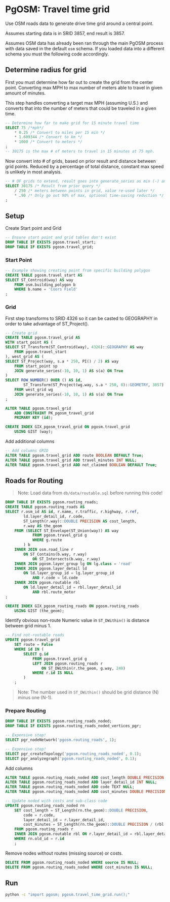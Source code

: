 # PgOSM:  Travel time grid

Use OSM roads data to generate drive time grid around a central point.

Assumes starting data is in SRID 3857, end result is 3857.

Assumes OSM data has already been ran
through the main PgOSM process with data saved in the default
`osm` schema.  If you loaded data into a different schema you 
must the following code accordingly.

## Determine radius for grid

First you must determine how far out to create the grid from
the center point.   Converting max MPH to max number of meters able to travel in given amount of minutes.

This step handles converting a target max MPH (assuming U.S.)
and converts that into the number of meters that could be traveled
in a given time.

```sql
-- Determine how far to make grid for 15 minute travel time
SELECT 75 /*mph*/ 
    * 0.25 /* Convert to miles per 15 min */
    * 1.609344 /* Convert to km */
    * 1000 /* Convert to meters */
;
-- 30175 is the max # of meters to travel in 15 minutes at 75 mph.
```

Now convert into # of grids, based on prior result and distance between grid points.  Reduced by a percentage of total distance, constant max speed is unlikely in most analysis.

```sql
-- # OF grids to extend, result goes into generate_series as min (-) and max (+)
SELECT 30175 /* Result from prior query */
    / 250 /* meters between points in grid, value re-used later */
    * .90 /* Only go out 90% of max, optional time-saving reduction */
;
```

## Setup


Create Start point and Grid

```sql
-- Ensure start point and grid tables don't exist
DROP TABLE IF EXISTS pgosm.travel_start;
DROP TABLE IF EXISTS pgosm.travel_grid;
```

### Start Point

```sql
-- Example showing creating point from specific building polygon
CREATE TABLE pgosm.travel_start AS
SELECT ST_Centroid(way) AS way
    FROM osm.building_polygon b
    WHERE b.name = 'Coors Field'
;
```


### Grid

First step transforms to SRID 4326 so it can be casted to GEOGRAPHY in order to take advantage of ST_Project().

```sql
-- Create grid
CREATE TABLE pgosm.travel_grid AS
WITH start_point AS (
SELECT ST_Transform(ST_Centroid(way), 4326)::GEOGRAPHY AS way
    FROM pgosm.travel_start
), west_grid AS (
SELECT ST_Project(way, s.a * 250, PI() / 2) AS way
    FROM start_point sp 
    JOIN generate_series(-10, 10, 1) AS s(a) ON True
)
SELECT ROW_NUMBER() OVER () AS id,
        ST_Transform(ST_Project(wg.way, s.a * 250, 0)::GEOMETRY, 3857) AS way
    FROM west_grid wg
    JOIN generate_series(-10, 10, 1) AS s(a) ON True
;

ALTER TABLE pgosm.travel_grid
    ADD CONSTRAINT PK_pgosm_travel_grid 
    PRIMARY KEY (id);

CREATE INDEX GIX_pgosm_travel_grid ON pgosm.travel_grid
    USING GIST (way);
```


Add additional columns

```sql
-- Add columns GRID
ALTER TABLE pgosm.travel_grid ADD route BOOLEAN DEFAULT True;
ALTER TABLE pgosm.travel_grid ADD travel_minutes INT NULL;
ALTER TABLE pgosm.travel_grid ADD not_claimed BOOLEAN DEFAULT True;
```


## Roads for Routing

> Note:  Load data from `db/data/routable.sql` before running this code!

```sql
DROP TABLE IF EXISTS pgosm.routing_roads;
CREATE TABLE pgosm.routing_roads AS
SELECT r.osm_id AS id, r.name, r.traffic, r.highway, r.ref, 
        ld.layer_detail_id, r.code,
        ST_Length(r.way)::DOUBLE PRECISION AS cost_length,
        r.way AS the_geom
    FROM (SELECT ST_Envelope(ST_Union(way)) AS way
            FROM pgosm.travel_grid g
            WHERE g.route
        ) b
    INNER JOIN osm.road_line r 
        ON ST_Contains(b.way, r.way) 
            OR ST_Intersects(b.way, r.way)
    INNER JOIN pgosm.layer_group lg ON lg.class = 'road'
    INNER JOIN pgosm.layer_detail ld
        ON ld.layer_group_id = lg.layer_group_id
            AND r.code = ld.code
    INNER JOIN pgosm.routable rbl 
        ON ld.layer_detail_id = rbl.layer_detail_id
            AND rbl.route_motor
;

CREATE INDEX GIX_pgosm_routing_roads ON pgosm.routing_roads
    USING GIST (the_geom);
```


Identify obvious non-route
Numeric value in `ST_DWithin()` is distance between grid minus 1.

```sql
-- Find not-routable roads
UPDATE pgosm.travel_grid
    SET route = False 
    WHERE id IN (
        SELECT g.id
            FROM pgosm.travel_grid g
            LEFT JOIN pgosm.routing_roads r 
                ON ST_DWithin(r.the_geom, g.way, 249) 
            WHERE r.id IS NULL
        )
    ;
```

> Note:  The number used in `ST_DWithin()` should be grid distance (N) minus one (N-1).

### Prepare Routing

```sql
DROP TABLE IF EXISTS pgosm.routing_roads_noded;
DROP TABLE IF EXISTS pgosm.routing_roads_noded_vertices_pgr;
```

```sql
-- Expensive step!
SELECT pgr_nodeNetwork('pgosm.routing_roads', 1);

-- Expensive step!
SELECT pgr_createTopology('pgosm.routing_roads_noded', 0.1);
SELECT pgr_analyzegraph('pgosm.routing_roads_noded', 0.1);
```

Add columns

```sql
ALTER TABLE pgosm.routing_roads_noded ADD cost_length DOUBLE PRECISION NULL;
ALTER TABLE pgosm.routing_roads_noded ADD layer_detail_id INT NULL;
ALTER TABLE pgosm.routing_roads_noded ADD code TEXT NULL;
ALTER TABLE pgosm.routing_roads_noded ADD cost_minutes DOUBLE PRECISION NULL;

-- Update noded with costs and sub-class code
UPDATE pgosm.routing_roads_noded rn
    SET cost_length = ST_Length(rn.the_geom)::DOUBLE PRECISION,
        code = r.code,
        layer_detail_id = r.layer_detail_id,
        cost_minutes = ST_Length(rn.the_geom)::DOUBLE PRECISION / (rbl.max_speed / 60 * 1.609344 * 1000)
    FROM pgosm.routing_roads r
    INNER JOIN pgosm.routable rbl ON r.layer_detail_id = rbl.layer_detail_id
    WHERE rn.old_id = r.id
    ;
```

Remove nodes without routes (missing source) or costs.


```sql
DELETE FROM pgosm.routing_roads_noded WHERE source IS NULL;
DELETE FROM pgosm.routing_roads_noded WHERE cost_minutes IS NULL;
```




## Run



```bash
python -c "import pgosm; pgosm.travel_time_grid.run();" 
```

